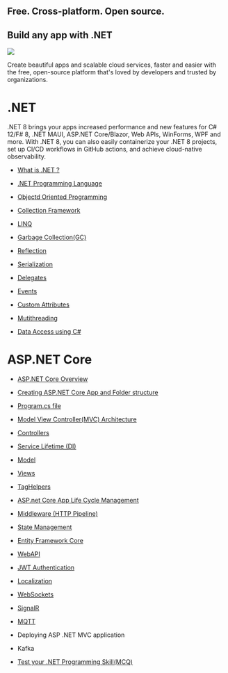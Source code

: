 ## Free. Cross-platform. Open source.
## Build any app with .NET
<img src="https://devblogs.microsoft.com/dotnet/wp-content/uploads/sites/10/2022/11/dotnet-platform2.png"/>

Create beautiful apps and scalable cloud services, faster and easier with the free, open-source platform that's loved by developers and trusted by organizations.

# .NET
.NET 8 brings your apps increased performance and new features for C# 12/F# 8, .NET MAUI, ASP.NET Core/Blazor, Web APIs, WinForms, WPF and more. With .NET 8, you can also easily containerize your .NET 8 projects, set up CI/CD workflows in GitHub actions, and achieve cloud-native observability.
- <a href="https://github.com/RaviTambade/.NET/blob/main/notes/cs/dotnet.md">What is .NET ?</a>
- <a href="https://github.com/RaviTambade/.NET/blob/main/notes/cs/CSharpLang.md">.NET Programming Language</a>
- <a href="https://github.com/RaviTambade/.NET/blob/main/notes/cs/oo.md">Objectd Oriented  Programming</a>
- <a href="https://github.com/RaviTambade/.NET/blob/main/notes/cs/Collections.md">Collection Framework</a>
- <a href="https://github.com/RaviTambade/.NET/blob/main/notes/cs/LINQ.md">LINQ</a>
- <a href="https://github.com/RaviTambade/.NET/blob/main/notes/cs/garbagecollection.md">Garbage Collection(GC)</a>
- <a href="https://github.com/RaviTambade/.NET/blob/main/notes/cs/Reflection.md">Reflection</a>
- <a href="https://github.com/RaviTambade/.NET/blob/main/notes/cs/Serialization.md">Serialization</a>
- <a href="https://github.com/RaviTambade/.NET/blob/main/notes/cs/delegate.md">Delegates</a>

- <a href="https://github.com/RaviTambade/.NET/blob/main/notes/cs/events.md">Events</a>
- <a href="https://github.com/RaviTambade/.NET/blob/main/notes/cs/Attributes.md">Custom Attributes</a>
- <a href="https://github.com/RaviTambade/.NET/blob/main/notes/cs/multithreading.md">Mutithreading</a>
- <a href="https://github.com/RaviTambade/.NET/blob/main/notes/cs/databasecrud.md">Data Access using C#</a>

# ASP.NET  Core
- <a href="https://github.com/RaviTambade/.NET/blob/main/aspnetintro.md">ASP.NET Core Overview </a>
- <a href="https://github.com/RaviTambade/.NET/blob/main/aspnetapp.md">Creating ASP.NET Core App  and Folder structure</a>
- <a href="https://github.com/RaviTambade/.NET/blob/main/Program.md">Program.cs file</a>
- <a href="https://github.com/RaviTambade/.NET/blob/main/mvc.md">Model View Controller(MVC) Architecture</a>
- <a href="https://github.com/RaviTambade/.NET/blob/main/Controllers.md">Controllers</a>
- <a href="https://github.com/RaviTambade/.NET/blob/main/ServiceLifetime.md">Service Lifetime (DI)</a>
- <a href="https://github.com/RaviTambade/.NET/blob/main/Models.md">Model</a>
- <a href="https://github.com/RaviTambade/.NET/blob/main/Views.md">Views</a>
- <a href="https://github.com/RaviTambade/.NET/blob/main/taghelper.md">TagHelpers</a>
- <a href="https://github.com/RaviTambade/.NET/blob/main/AspnetCoreLifeCycle.md">ASP.net Core App Life Cycle Management</a>
- <a href="https://github.com/RaviTambade/.NET/blob/main/Middleware.md"> Middleware (HTTP Pipeline)</a>
- <a href="https://github.com/RaviTambade/.NET/blob/main/Statemgmt.md"> State Management</a>
- <a href="https://github.com/RaviTambade/.NET/blob/main/entityframeworkcore.md"> Entity Framework Core</a>
- <a href="https://github.com/RaviTambade/.NET/blob/main/Webapi.md"> WebAPI</a>
- <a href="https://github.com/RaviTambade/.NET/blob/main/JWT.md">JWT Authentication</a>
- <a href="https://github.com/RaviTambade/.NET/blob/main/localization.md"> Localization</a>

- <a href="https://github.com/RaviTambade/.NET/blob/main/websockets.md"> WebSockets</a>
- <a href="https://github.com/RaviTambade/.NET/blob/main/signalR.md"> SignalR</a>
- <a href="https://github.com/RaviTambade/.NET/blob/main/MQTT.md"> MQTT</a>
- Deploying ASP .NET MVC application
- Kafka
- <a href="https://github.com/RaviTambade/.NET/blob/main/mcq.md">Test your .NET Programming Skill(MCQ)</a>